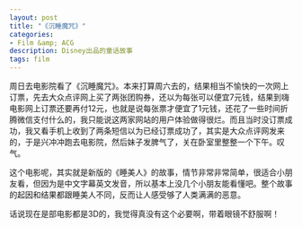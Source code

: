 ```yaml
---
layout: post
title: "《沉睡魔咒》"
categories: 
- Film &amp; ACG  
description: Disney出品的童话故事
tags: film
---
```

周日去电影院看了《沉睡魔咒》。本来打算周六去的，结果相当不愉快的一次网上订票，先去大众点评网上买了两张团购券，还以为每张可以便宜7元钱，结果到嗨电影网上订票还要再付12元，也就是说每张票才便宜了1元钱，还花了一些时间折腾微信支付什么的，我只能说这两家网站的用户体验做得很烂。而且当时没订票成功，我又看手机上收到了两条短信以为已经订票成功了，其实是大众点评网发来的，于是兴冲冲跑去电影院，然后妹子发脾气了，关在卧室里整整一个下午。叹气。

这个电影呢，其实就是新版的《睡美人》的故事，情节非常非常简单，很适合小朋友看，但因为是中文字幕英文发音，所以基本上没几个小朋友能看懂吧。整个故事的起因和结果都跟睡美人不同，反而让人感受够了人类满满的恶意。

话说现在是部电影都是3D的，我觉得真没有这个必要啊，带着眼镜不舒服啊！
